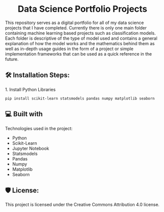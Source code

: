 <h1 align="center" id="title">Data Science Portfolio Projects</h1>

<p id="description">This repository serves as a digital portfolio for all of my data science projects that I have completed. Currently there is only one main folder containing machine learning based projects such as classification models. Each folder is descriptive of the type of model used and contains a general explanation of how the model works and the mathematics behind them as well as in-depth usage guides in the form of a project or simple implementation frameworks that can be used as a quick reference in the future.</p>

<h2>🛠️ Installation Steps:</h2>

<p>1. Install Python Libraries</p>

```
pip install scikit-learn statsmodels pandas numpy matplotlib seaborn
```

  
  
<h2>💻 Built with</h2>

Technologies used in the project:

*   Python
*   Scikit-Learn
*   Jupyter Notebook
*   Statsmodels
*   Pandas
*   Numpy
*   Matplotlib
*   Seaborn

<h2>🛡️ License:</h2>

This project is licensed under the Creative Commons Attribution 4.0 license.
